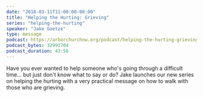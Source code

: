 ```yaml
---
date: "2018-03-11T11:00:00-08:00"
title: "Helping the Hurting: Grieving"
series: "helping-the-hurting"
speaker: "Jake Goetze"
type: message
podcast: https://arborchurchnw.org/podcast/helping-the-hurting-grieving.m4a
podcast_bytes: 32991704
podcast_duration: 43:56
---
```


Have you ever wanted to help someone who's going through a difficult time... but just don't know what to say or do? Jake launches our new series on helping the hurting with a very practical message on how to walk with those who are grieving. 

